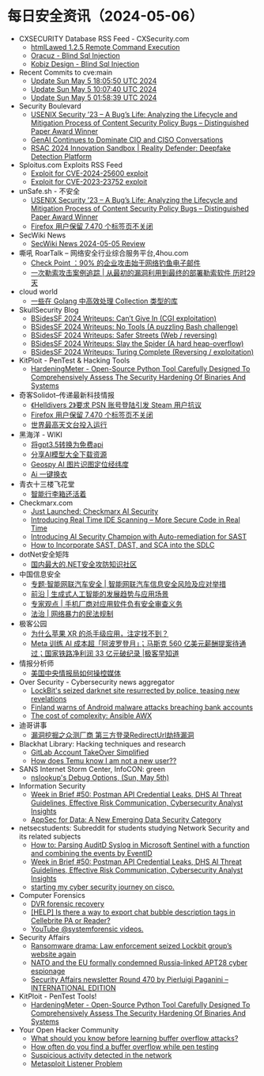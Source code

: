 # 每日安全资讯（2024-05-06）

- CXSECURITY Database RSS Feed - CXSecurity.com
  - [htmlLawed 1.2.5 Remote Command Execution](https://cxsecurity.com/issue/WLB-2024050016)
  - [Oracuz - Blind Sql Injection](https://cxsecurity.com/issue/WLB-2024050015)
  - [Kobiz Design - Blind Sql Injection](https://cxsecurity.com/issue/WLB-2024050014)
- Recent Commits to cve:main
  - [Update Sun May  5 18:05:50 UTC 2024](https://github.com/trickest/cve/commit/051a239acb75977fb8301862e7c462cc098e903a)
  - [Update Sun May  5 10:07:40 UTC 2024](https://github.com/trickest/cve/commit/ba484a930ea1c40f99a082c043561fb12b8faba3)
  - [Update Sun May  5 01:58:39 UTC 2024](https://github.com/trickest/cve/commit/31a70dd052317fc14b3aef9096d6a3c9f8ef6b0c)
- Security Boulevard
  - [USENIX Security ’23 – A Bug’s Life: Analyzing the Lifecycle and Mitigation Process of Content Security Policy Bugs – Distinguished Paper Award Winner](https://securityboulevard.com/2024/05/usenix-security-23-a-bugs-life-analyzing-the-lifecycle-and-mitigation-process-of-content-security-policy-bugs-distinguished-paper-award-winner/)
  - [GenAI Continues to Dominate CIO and CISO Conversations](https://securityboulevard.com/2024/05/genai-continues-to-dominate-cio-and-ciso-conversations/)
  - [RSAC 2024 Innovation Sandbox | Reality Defender: Deepfake Detection Platform](https://securityboulevard.com/2024/05/rsac-2024-innovation-sandbox-reality-defender-deepfake-detection-platform/)
- Sploitus.com Exploits RSS Feed
  - [Exploit for CVE-2024-25600 exploit](https://sploitus.com/exploit?id=6CF6176C-5E42-5803-AEAC-6096FF5F7E44&utm_source=rss&utm_medium=rss)
  - [Exploit for CVE-2023-23752 exploit](https://sploitus.com/exploit?id=A4245B5E-6BE7-5FA4-8E17-F442A6493A36&utm_source=rss&utm_medium=rss)
- unSafe.sh - 不安全
  - [USENIX Security ’23 – A Bug’s Life: Analyzing the Lifecycle and Mitigation Process of Content Security Policy Bugs – Distinguished Paper Award Winner](https://buaq.net/go-238053.html)
  - [Firefox 用户保留 7,470 个标签页不关闭](https://buaq.net/go-238043.html)
- SecWiki News
  - [SecWiki News 2024-05-05 Review](http://www.sec-wiki.com/?2024-05-05)
- 嘶吼 RoarTalk – 网络安全行业综合服务平台,4hou.com
  - [Check Point ：90% 的企业攻击始于网络钓鱼电子邮件](https://www.4hou.com/posts/poEV)
  - [一次勒索攻击案例追踪 | 从最初的漏洞利用到最终的部署勒索软件 历时29天](https://www.4hou.com/posts/lkzM)
- cloud world
  - [一些在 Golang 中高效处理 Collection 类型的库](https://cloudsjhan.github.io/2024/05/05/%E4%B8%80%E4%BA%9B%E5%9C%A8-Golang-%E4%B8%AD%E9%AB%98%E6%95%88%E5%A4%84%E7%90%86-Collection-%E7%B1%BB%E5%9E%8B%E7%9A%84%E5%BA%93/)
- SkullSecurity Blog
  - [BSidesSF 2024 Writeups: Can’t Give In (CGI exploitation)](https://www.skullsecurity.org/bsidessf-2024/ctfs/2024/05/05/cant-give-in.html)
  - [BSidesSF 2024 Writeups: No Tools (A puzzling Bash challenge)](https://www.skullsecurity.org/bsidessf-2024/ctfs/2024/05/05/no-tools.html)
  - [BSidesSF 2024 Writeups: Safer Streets (Web / reversing)](https://www.skullsecurity.org/bsidessf-2024/ctfs/2024/05/05/safer-streets.html)
  - [BSidesSF 2024 Writeups: Slay the Spider (A hard heap-overflow)](https://www.skullsecurity.org/bsidessf-2024/ctfs/2024/05/05/slay-the-spider.html)
  - [BSidesSF 2024 Writeups: Turing Complete (Reversing / exploitation)](https://www.skullsecurity.org/bsidessf-2024/ctfs/2024/05/05/turing-complete.html)
- KitPloit - PenTest &amp; Hacking Tools
  - [HardeningMeter - Open-Source Python Tool Carefully Designed To Comprehensively Assess The Security Hardening Of Binaries And Systems](http://www.kitploit.com/2024/05/hardeningmeter-open-source-python-tool.html)
- 奇客Solidot–传递最新科技情报
  - [《Helldivers 2》要求 PSN 账号登陆引发 Steam 用户抗议](https://www.solidot.org/story?sid=78078)
  - [Firefox 用户保留 7,470 个标签页不关闭](https://www.solidot.org/story?sid=78077)
  - [世界最高天文台投入运行](https://www.solidot.org/story?sid=78076)
- 黑海洋 - WIKI
  - [将gpt3.5转换为免费api](https://www.upx8.com/4144)
  - [分享AI模型大全下载资源](https://www.upx8.com/4143)
  - [Geospy AI 图片识图定位经纬度](https://www.upx8.com/4142)
  - [Ai 一键换衣](https://www.upx8.com/4141)
- 青衣十三楼飞花堂
  - [智能行李箱还活着](https://mp.weixin.qq.com/s?__biz=MzUzMjQyMDE3Ng==&mid=2247487382&idx=1&sn=4a9aec438288619ad6e28e74a4b39942&chksm=fab2cca9cdc545bf030852603b4843f1ae614036ede15b3ef705d137826cd39296a236b893bc&scene=58&subscene=0#rd)
- Checkmarx.com
  - [Just Launched: Checkmarx AI Security](https://checkmarx.com/blog/just-launched-checkmarx-ai-security/)
  - [Introducing Real Time IDE Scanning – More Secure Code in Real Time](https://checkmarx.com/blog/introducing-real-time-ide-scanning-more-secure-code-in-real-time/)
  - [Introducing AI Security Champion with Auto-remediation for SAST](https://checkmarx.com/blog/introducing-ai-security-champion-with-auto-remediation-for-sast/)
  - [How to Incorporate SAST, DAST, and SCA into the SDLC](https://checkmarx.com/appsec-knowledge-hub/appsec/incorporate-sast-sca-dast-in-sdlc/)
- dotNet安全矩阵
  - [国内最大的.NET安全攻防知识社区](https://mp.weixin.qq.com/s?__biz=MzUyOTc3NTQ5MA==&mid=2247491647&idx=2&sn=af8f587c2a09c10c860328fafdcab2bb&chksm=fa594ed2cd2ec7c493242c309a3658cfca2c97f8e9e8906255e82baaa409dcc544f1bd0a145e&scene=58&subscene=0#rd)
- 中国信息安全
  - [专题·智能网联汽车安全 | 智能网联汽车信息安全风险及应对举措](https://mp.weixin.qq.com/s?__biz=MzA5MzE5MDAzOA==&mid=2664212252&idx=1&sn=89999d32ddc5e21f3e9efc84127f91d3&chksm=8b59a5e5bc2e2cf3dd1acb31c7ed9f3274733e0cc3040fde9a475e177ab1fea34c96a0bc5f7a&scene=58&subscene=0#rd)
  - [前沿 | 生成式人工智能的发展趋势与应用场景](https://mp.weixin.qq.com/s?__biz=MzA5MzE5MDAzOA==&mid=2664212252&idx=2&sn=791dba61245c710b5d17f244ad564439&chksm=8b59a5e5bc2e2cf33188a1c98b203586596c39326906b582ac2083ca0bdd4b869a4ea0584224&scene=58&subscene=0#rd)
  - [专家观点 | 手机厂商对应用软件负有安全审查义务](https://mp.weixin.qq.com/s?__biz=MzA5MzE5MDAzOA==&mid=2664212252&idx=3&sn=58c308067b29ad30c0f9cfd9fb948e95&chksm=8b59a5e5bc2e2cf37d3986d653d52315d4065b79508bc80d6dab2520c1a8e603728dbe6a83e8&scene=58&subscene=0#rd)
  - [法治 | 网络暴力的民法规制](https://mp.weixin.qq.com/s?__biz=MzA5MzE5MDAzOA==&mid=2664212252&idx=4&sn=38d5b6e493d35e985580c5d4cfcdc28f&chksm=8b59a5e5bc2e2cf3794626249994c76906885a8cca6a64d9b2ab4aa07904a03acea9ebcc6450&scene=58&subscene=0#rd)
- 极客公园
  - [为什么苹果 XR 的杀手级应用，注定找不到？](https://mp.weixin.qq.com/s?__biz=MTMwNDMwODQ0MQ==&mid=2653040513&idx=1&sn=d133fa43e641f861df21751c829bb3bb&chksm=7e5752374920db2154423c21fe844517511e490f29d7e1f8165e5ce1f194a37606f73a7b38b2&scene=58&subscene=0#rd)
  - [Meta 训练 AI 成本超「阿波罗登月」；马斯克 560 亿美元薪酬提案待通过；国家铁路净利润 33 亿元破纪录 |极客早知道](https://mp.weixin.qq.com/s?__biz=MTMwNDMwODQ0MQ==&mid=2653040486&idx=1&sn=51b69af708d14e52caae524f5b4d58ee&chksm=7e5752d04920dbc6f2669be4ed31f01ec8c21f61d259b25b6db5be77d577cb373aa7dfcaf51b&scene=58&subscene=0#rd)
- 情报分析师
  - [美国中央情报局如何操控媒体](https://mp.weixin.qq.com/s?__biz=MzA3Mjc1MTkwOA==&mid=2650549069&idx=1&sn=e9563fad1803905925e4f074cd54bd0c&chksm=87110506b0668c10364f24f051b64331068b3d6ad9fb2d4ffc2cd30e198315d789bb9a04d9fe&scene=58&subscene=0#rd)
- Over Security - Cybersecurity news aggregator
  - [LockBit's seized darknet site resurrected by police, teasing new revelations](https://therecord.media/lockbit-ransomware-gang-seized-site-reappears-teasing-new-information)
  - [Finland warns of Android malware attacks breaching bank accounts](https://www.bleepingcomputer.com/news/security/finland-warns-of-android-malware-attacks-breaching-bank-accounts/)
  - [The cost of complexity: Ansible AWX](https://www.adainese.it/blog/2024/05/05/the-cost-of-complexity-ansible-awx/)
- 迪哥讲事
  - [漏洞挖掘之众测厂商 第三方登录RedirectUrl劫持漏洞](https://mp.weixin.qq.com/s?__biz=MzIzMTIzNTM0MA==&mid=2247494519&idx=1&sn=cd24e7e546ec5cd027e8ca018f499bf4&chksm=e8a5e114dfd268025b28a508644eff19bd5ccf522b270bc7a6e545a340e65e4eb88e83aef43e&scene=58&subscene=0#rd)
- Blackhat Library: Hacking techniques and research
  - [GitLab Account TakeOver Simplified](https://www.reddit.com/r/blackhat/comments/1ckpjg3/gitlab_account_takeover_simplified/)
  - [How does Temu know I am not a new user??](https://www.reddit.com/r/blackhat/comments/1ckt1o7/how_does_temu_know_i_am_not_a_new_user/)
- SANS Internet Storm Center, InfoCON: green
  - [nslookup's Debug Options, (Sun, May 5th)](https://isc.sans.edu/diary/rss/30894)
- Information Security
  - [Week in Brief #50: Postman API Credential Leaks, DHS AI Threat Guidelines, Effective Risk Communication, Cybersecurity Analyst Insights](https://www.reddit.com/r/Information_Security/comments/1cl24us/week_in_brief_50_postman_api_credential_leaks_dhs/)
  - [AppSec for Data: A New Emerging Data Security Category](https://www.reddit.com/r/Information_Security/comments/1ckn6az/appsec_for_data_a_new_emerging_data_security/)
- netsecstudents: Subreddit for students studying Network Security and its related subjects
  - [How to: Parsing AuditD Syslog in Microsoft Sentinel with a function and combining the events by EventID](https://www.reddit.com/r/netsecstudents/comments/1ckvw91/how_to_parsing_auditd_syslog_in_microsoft/)
  - [Week in Brief #50: Postman API Credential Leaks, DHS AI Threat Guidelines, Effective Risk Communication, Cybersecurity Analyst Insights](https://www.reddit.com/r/netsecstudents/comments/1cl247t/week_in_brief_50_postman_api_credential_leaks_dhs/)
  - [starting my cyber security journey on cisco.](https://www.reddit.com/r/netsecstudents/comments/1cl14pp/starting_my_cyber_security_journey_on_cisco/)
- Computer Forensics
  - [DVR forensic recovery](https://www.reddit.com/r/computerforensics/comments/1ckuvv7/dvr_forensic_recovery/)
  - [[HELP] Is there a way to export chat bubble description tags in Cellebrite PA or Reader?](https://www.reddit.com/r/computerforensics/comments/1cl1klf/help_is_there_a_way_to_export_chat_bubble/)
  - [YouTube @systemforensic videos.](https://www.reddit.com/r/computerforensics/comments/1cknid0/youtube_systemforensic_videos/)
- Security Affairs
  - [Ransomware drama: Law enforcement seized Lockbit group’s website again](https://securityaffairs.com/162778/cyber-crime/law-enforcement-seized-lockbit-site-again.html)
  - [NATO and the EU formally condemned Russia-linked APT28 cyber espionage](https://securityaffairs.com/162759/apt/nato-eu-condemned-apt28-espionage.html)
  - [Security Affairs newsletter Round 470 by Pierluigi Paganini – INTERNATIONAL EDITION](https://securityaffairs.com/162752/security/security-affairs-newsletter-round-470-by-pierluigi-paganini-international-edition.html)
- KitPloit - PenTest Tools!
  - [HardeningMeter - Open-Source Python Tool Carefully Designed To Comprehensively Assess The Security Hardening Of Binaries And Systems](http://www.kitploit.com/2024/05/hardeningmeter-open-source-python-tool.html)
- Your Open Hacker Community
  - [What should you know before learning buffer overflow attacks?](https://www.reddit.com/r/HowToHack/comments/1ckr3ki/what_should_you_know_before_learning_buffer/)
  - [How often do you find a buffer overflow while pen testing](https://www.reddit.com/r/HowToHack/comments/1cl051b/how_often_do_you_find_a_buffer_overflow_while_pen/)
  - [Suspicious activity detected in the network](https://www.reddit.com/r/HowToHack/comments/1ckyp0z/suspicious_activity_detected_in_the_network/)
  - [Metasploit Listener Problem](https://www.reddit.com/r/HowToHack/comments/1ckr0qs/metasploit_listener_problem/)
